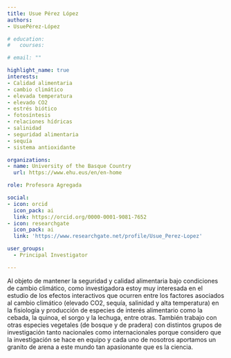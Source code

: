 ```yaml
---
title: Usue Pérez López
authors:
- UsuePérez-López

# education:
#   courses:

# email: ""

highlight_name: true
interests:
- Calidad alimentaria
- cambio climático
- elevada temperatura
- elevado CO2
- estrés biótico
- fotosíntesis
- relaciones hídricas
- salinidad
- seguridad alimentaria
- sequía
- sistema antioxidante

organizations:
- name: University of the Basque Country
  url: https://www.ehu.eus/en/en-home

role: Profesora Agregada

social:
- icon: orcid
  icon_pack: ai
  link: https://orcid.org/0000-0001-9081-7652
- icon: researchgate
  icon_pack: ai
  link: 'https://www.researchgate.net/profile/Usue_Perez-Lopez'

user_groups: 
  - Principal Investigator

---
```


Al objeto de mantener la seguridad y calidad alimentaria bajo condiciones de cambio climático, como investigadora estoy muy interesada en el estudio de los efectos interactivos que ocurren entre los factores asociados al cambio climático (elevado CO2, sequía, salinidad y alta temperatura) en la fisiología y producción de especies de interés alimentario como la cebada, la quinoa, el sorgo y la lechuga, entre otras. También trabajo con otras especies vegetales (de bosque y de pradera) con distintos grupos de investigación tanto nacionales como internacionales porque considero que la investigación se hace en equipo y cada uno de nosotros aportamos un granito de arena a este mundo tan apasionante que es la ciencia.
